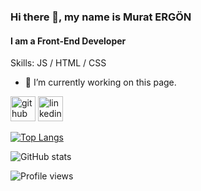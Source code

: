 ### Hi there 👋, my name is Murat ERGÖN
#### I am a Front-End Developer

Skills: JS / HTML / CSS

- 🔭 I’m currently working on this page. 


[<img src='https://cdn.jsdelivr.net/npm/simple-icons@3.0.1/icons/github.svg' alt='github' height='40'>](https://github.com/muratergon)  [<img src='https://cdn.jsdelivr.net/npm/simple-icons@3.0.1/icons/linkedin.svg' alt='linkedin' height='40'>](https://www.linkedin.com/in/https://www.linkedin.com/in/muratergön//)  

[![Top Langs](https://github-readme-stats.vercel.app/api/top-langs/?username=muratergon)](https://github.com/anuraghazra/github-readme-stats)

![GitHub stats](https://github-readme-stats.vercel.app/api?username=muratergon&show_icons=true)  

![Profile views](https://gpvc.arturio.dev/muratergon)  
